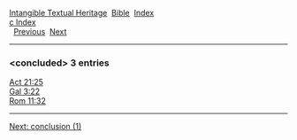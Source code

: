 [Intangible Textual Heritage](../../index)  [Bible](../index) 
[Index](index)   
[c Index](_c_)  
  [Previous](c02405)  [Next](c02407) 

------------------------------------------------------------------------

### &lt;concluded&gt; 3 entries

[Act 21:25](../kjv/act021.htm#025)  
[Gal 3:22](../kjv/gal003.htm#022)  
[Rom 11:32](../kjv/rom011.htm#032)  

------------------------------------------------------------------------

[Next: conclusion (1)](c02407)
